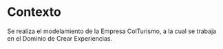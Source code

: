 # Contexto
Se realiza el modelamiento de la Empresa ColTurismo, a la cual se trabaja en el Dominio de Crear Experiencias.
